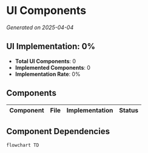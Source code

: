 # UI Components
_Generated on 2025-04-04_

## UI Implementation: 0%

- **Total UI Components**: 0
- **Implemented Components**: 0
- **Implementation Rate**: 0%

## Components

| Component | File | Implementation | Status |
|-----------|------|----------------|--------|

## Component Dependencies

```mermaid
flowchart TD
```

